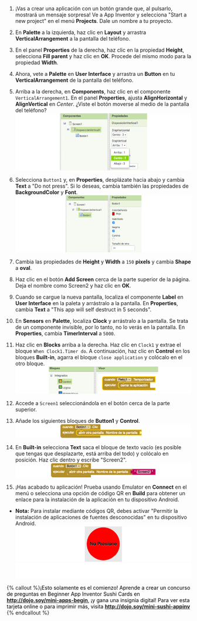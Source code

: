 1. ¡Vas a crear una aplicación con un botón grande que, al pulsarlo, mostrará un mensaje sorpresa! Ve a App Inventor y selecciona "Start a new project" en el menú **Projects**. Dale un nombre a tu proyecto.

2. En **Palette** a la izquierda, haz clic en **Layout** y arrastra **VerticalArrangement** a la pantalla del teléfono.
 
3. En el panel **Properties** de la derecha, haz clic en la propiedad **Height**, selecciona **Fill parent** y haz clic en **OK**. Procede del mismo modo para la propiedad **Width**. 

4. Ahora, vete a **Palette** en **User Interface** y arrastra un **Button** en tu **VerticalArrangement** de la pantalla del teléfono.

5. Arriba a la derecha, en **Components**, haz clic en el componente `VerticalArrangement1`. En el panel **Properties**, ajusta **AlignHorizontal** y **AlignVertical** en _Center_. ¿Viste el botón moverse al medio de la pantalla del teléfono?
   ![](VertArrAlignProps_258_800.png)
   
6. Selecciona `Button1` y, en **Properties**, desplázate hacia abajo y cambia **Text** a "Do not press". Si lo deseas, cambia también las propiedades de **BackgroundColor** y **Font**.
   ![](ButtonPropsFont_290_900.png)
   
7. Cambia las propiedades de **Height** y **Width** a `150` **pixels** y cambia **Shape** a **oval**.

8. Haz clic en el botón **Add Screen** cerca de la parte superior de la página. Deja el nombre como Screen2 y haz clic en **OK**.

9. Cuando se cargue la nueva pantalla, localiza el componente **Label** en **User Interface** en la paleta y arrástralo a la pantalla. En **Properties**, cambia **Text** a "This app will self destruct in 5 seconds".

10. En **Sensors** en **Palette**, localiza **Clock** y arrástralo a la pantalla. Se trata de un componente invisible, por lo tanto, no lo verás en la pantalla. En **Properties**, cambia **TimerInterval** a `5000`.

11. Haz clic en **Blocks** arriba a la derecha. Haz clic en `Clock1` y extrae el bloque `When Clock1.Timer do`. A continuación, haz clic en **Control** en los bloques **Built-in**, agarra el bloque `close application` y colócalo en el otro bloque. 
    ![](TimerBlock_124_800.png)
    
12. Accede a `Screen1` seleccionándola en el botón cerca de la parte superior.

13. Añade los siguientes bloques de **Button1** y **Control**.
    ![](Button1BlocksA_64_800.png)
    
14. En **Built-in** selecciona **Text** saca el bloque de texto vacío \(es posible que tengas que desplazarte, está arriba del todo\) y colócalo en posición. Haz clic dentro y escribe "Screen2".
   ![](Button1BlocksB_66_800.png)
   
15. ¡Has acabado tu aplicación! Prueba usando Emulator en **Connect** en el menú o selecciona una opción de código QR en **Build** para obtener un enlace para la instalación de la aplicación en tu dispositivo Android.
 * **Nota:** Para instalar mediante códigos QR, debes activar "Permitir la instalación de aplicaciones de fuentes desconocidas" en tu dispositivo Android.
    ![](Button_160_800.png) 
![](whitespace_70_800.png)

{% callout %}<span style="color: #000000; margen derecho: 10px;">¡Esto solamente es el comienzo! Aprende a crear un concurso de preguntas en Beginner App Inventor Sushi Cards en <b>http://dojo.soy/mini-apps-begin</b>, ¡y gana una insignia digital! Para ver esta tarjeta online o para imprimir más, visita <b>http://dojo.soy/mini-sushi-appinv</b> </span>
{% endcallout %}







